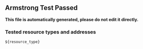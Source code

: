 ## Armstrong Test Passed

__This file is automatically generated, please do not edit it directly.__

### Tested resource types and addresses

```
${resource_type}
```


